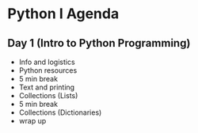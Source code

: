 # Python I Agenda

## Day 1 (Intro to Python Programming)
- Info and logistics
- Python resources
- 5 min break
- Text and printing
- Collections (Lists)
- 5 min break
- Collections (Dictionaries)
- wrap up
